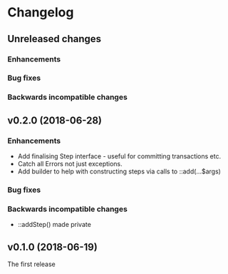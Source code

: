 # Changelog

## Unreleased changes

### Enhancements

### Bug fixes

### Backwards incompatible changes

## v0.2.0 (2018-06-28)

### Enhancements
* Add finalising Step interface - useful for committing transactions etc.
* Catch all Errors not just exceptions.
* Add builder to help with constructing steps via calls to ::add(...$args)

### Bug fixes

### Backwards incompatible changes
* ::addStep() made private


## v0.1.0 (2018-06-19)

The first release